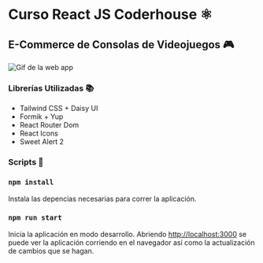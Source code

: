 # Curso React JS Coderhouse ⚛️
 
## E-Commerce de Consolas de Videojuegos 🎮

![Gif de la web app](https://im3.ezgif.com/tmp/ezgif-3-12b80e2248.gif)

### Librerías Utilizadas 📚

* Tailwind CSS + Daisy UI
* Formik + Yup
* React Router Dom
* React Icons
* Sweet Alert 2

### Scripts 📝

### `npm install`

Instala las depencias necesarias para correr la aplicación.

### `npm run start`

Inicia la aplicación en modo desarrollo. Abriendo [http://localhost:3000](http://localhost:3000) se puede ver la aplicación corriendo en el navegador así como la actualización de cambios que se hagan.